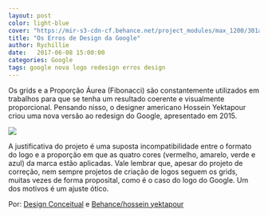 ```yaml
---
layout: post
color: light-blue
cover: "https://mir-s3-cdn-cf.behance.net/project_modules/max_1200/301ac329691495.55ffc8e3cd46e.jpg"
title: "Os Erros de Design da Google"
author: Rychillie
date:   2017-06-08 15:00:00
categories: Google
tags: google nova logo redesign erros design 
---
```

<p>Os grids e a Proporção Áurea (Fibonacci) são constantemente utilizados em trabalhos para que se tenha um resultado coerente e visualmente proporcional. Pensando nisso, o designer americano Hossein Yektapour criou uma nova versão ao redesign do Google, apresentado em 2015.</p>

<img src="https://mir-s3-cdn-cf.behance.net/project_modules/max_1200/301ac329691495.55ffc8e3cd46e.jpg">

<p>A justificativa do projeto é uma suposta incompatibilidade entre o formato do logo e a proporção em que as quatro cores (vermelho, amarelo, verde e azul) da marca estão aplicadas. Vale lembrar que, apesar do projeto de correção, nem sempre projetos de criação de logos seguem os grids, muitas vezes de forma proposital, como é o caso do logo do Google. Um dos motivos é um ajuste ótico.</p>

Por: <a href="http://designconceitual.com.br/2017/06/08/designer-propoe-correcao-do-logotipo-do-google/">Design Conceitual</a> e <a href="https://www.behance.net/gallery/29691495/Google-Logo-Correction">Behance/hossein yektapour</a>

<script async src="//pagead2.googlesyndication.com/pagead/js/adsbygoogle.js"></script>
<!-- Final_texto_okgnow -->
<ins class="adsbygoogle"
     style="display:block"
     data-ad-client="ca-pub-7837358846130941"
     data-ad-slot="9265933715"
     data-ad-format="auto"></ins>
<script>
(adsbygoogle = window.adsbygoogle || []).push({});
</script>
